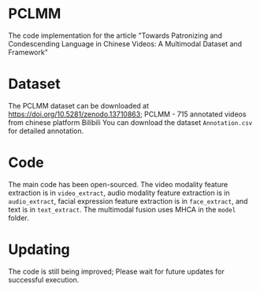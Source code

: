 # PCLMM
 The code implementation for the article "Towards Patronizing and Condescending Language in Chinese Videos: A Multimodal Dataset and Framework"
# Dataset
The PCLMM dataset can be downloaded at https://doi.org/10.5281/zenodo.13710863;
PCLMM - 715 annotated videos from chinese platform Bilibili 
You can download the dataset `Annotation.csv` for detailed annotation.
# Code
The main code has been open-sourced. The video modality feature extraction is in `video_extract`, audio modality feature extraction is in `audio_extract`, facial expression feature extraction is in `face_extract`, and text is in `text_extract`. The multimodal fusion uses MHCA in the `model` folder. 
# Updating
The code is still being improved; 
Please wait for future updates for successful execution.
